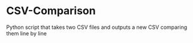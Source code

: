 # CSV-Comparison
Python script that takes two CSV files and outputs a new CSV comparing them line by line
